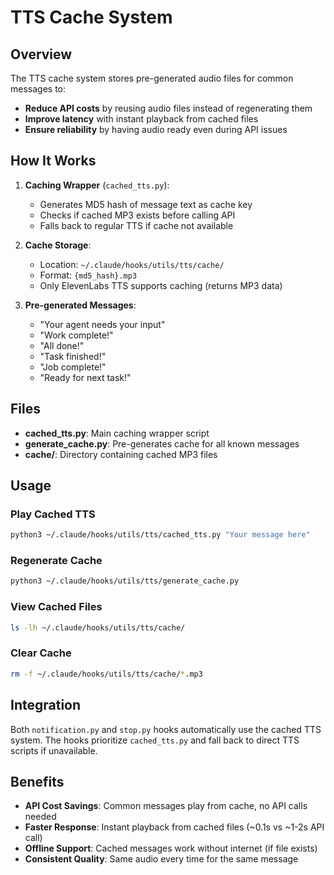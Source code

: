 # TTS Cache System

## Overview

The TTS cache system stores pre-generated audio files for common messages to:
- **Reduce API costs** by reusing audio files instead of regenerating them
- **Improve latency** with instant playback from cached files
- **Ensure reliability** by having audio ready even during API issues

## How It Works

1. **Caching Wrapper** (`cached_tts.py`):
   - Generates MD5 hash of message text as cache key
   - Checks if cached MP3 exists before calling API
   - Falls back to regular TTS if cache not available

2. **Cache Storage**:
   - Location: `~/.claude/hooks/utils/tts/cache/`
   - Format: `{md5_hash}.mp3`
   - Only ElevenLabs TTS supports caching (returns MP3 data)

3. **Pre-generated Messages**:
   - "Your agent needs your input"
   - "Work complete!"
   - "All done!"
   - "Task finished!"
   - "Job complete!"
   - "Ready for next task!"

## Files

- **cached_tts.py**: Main caching wrapper script
- **generate_cache.py**: Pre-generates cache for all known messages
- **cache/**: Directory containing cached MP3 files

## Usage

### Play Cached TTS
```bash
python3 ~/.claude/hooks/utils/tts/cached_tts.py "Your message here"
```

### Regenerate Cache
```bash
python3 ~/.claude/hooks/utils/tts/generate_cache.py
```

### View Cached Files
```bash
ls -lh ~/.claude/hooks/utils/tts/cache/
```

### Clear Cache
```bash
rm -f ~/.claude/hooks/utils/tts/cache/*.mp3
```

## Integration

Both `notification.py` and `stop.py` hooks automatically use the cached TTS system.
The hooks prioritize `cached_tts.py` and fall back to direct TTS scripts if unavailable.

## Benefits

- **API Cost Savings**: Common messages play from cache, no API calls needed
- **Faster Response**: Instant playback from cached files (~0.1s vs ~1-2s API call)
- **Offline Support**: Cached messages work without internet (if file exists)
- **Consistent Quality**: Same audio every time for the same message

